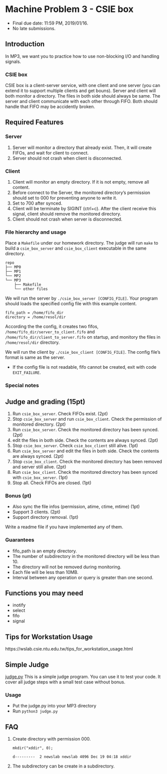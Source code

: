 
<!DOCTYPE html>
<html>

  <head>
  <meta charset="utf-8">
  <meta http-equiv="X-UA-Compatible" content="IE=edge">
  <meta name="viewport" content="width=device-width, initial-scale=1">

<!--
  <title>SP18MP3</title>
-->

  <link rel="stylesheet" href="/css/main.css">
  <link rel="canonical" href="https://systemprogrammingatntu.github.io//mp3">
</head>


  <body>

<!--
    <header class="site-header">
-->

  <div class="wrapper">

<!--
    <a class="site-title" href="/">System Programming Design (Fall 2018) at NTU</a>
-->

  </div>

</header>

<!--
    <div class="page-content">
      <div class="wrapper">
        <article class="post">
-->

  <div class="post-content">
    <h1 id="machine-problem-3---csie-box">Machine Problem 3 - CSIE box</h1>

<ul>
  <li>Final due date: 11:59 PM, 2019/01/16.</li>
  <li>No late submissions.</li>
</ul>

<h2 id="introduction">Introduction</h2>

<p>In MP3, we want you to practice how to use non-blocking I/O and handling signals.</p>

<h3 id="csie-box">CSIE box</h3>

<p>CSIE box is a client-server service, with one client and one server (you can extend it to support multiple clients and get bouns).
Server and client will both monitor a directory. The files in both side should always be same.
The server and client communicate with each other through FIFO. Both should handle that FIFO may be accidently broken.</p>

<h2 id="required-features">Required Features</h2>

<h3 id="server">Server</h3>
<ol>
  <li>Server will monitor a directory that already exist. Then, it will create FIFOs, and wait for client to connect.</li>
  <li>Server should not crash when client is disconnected.</li>
</ol>

<h3 id="client">Client</h3>
<ol>
  <li>Client will monitor an empty directory. If it is not empty, remove all content.</li>
  <li>Before connect to the Server, the monitored directory’s permission should set to 000 for preventing anyone to write it.</li>
  <li>Set to 700 after synced.</li>
  <li>Client will be terminate by SIGINT (ctrl+c). After the client receive this signal, client should remove the monitored directory.</li>
  <li>Client should not crash when server is disconnected.</li>
</ol>

<h3 id="file-hierarchy-and-usage">File hierarchy and usage</h3>

<p>Place a <code class="highlighter-rouge">Makefile</code> under our homework directory. The judge will run <code class="highlighter-rouge">make</code> to build a <code class="highlighter-rouge">csie_box_server</code> and <code class="highlighter-rouge">csie_box_client</code>
executable in the same directory.</p>

<div class="highlighter-rouge"><div class="highlight"><pre class="highlight"><code>repo
├── MP0
├── MP1
└── MP2
└── MP3
    ├── Makefile
    └── other files
</code></pre></div></div>

<p>We will run the server by <code class="highlighter-rouge">./csie_box_server [CONFIG_FILE]</code>.
Your program should loads the specified config file with this example content.</p>

<div class="highlighter-rouge"><div class="highlight"><pre class="highlight"><code>fifo_path = /home/fifo_dir
directory = /home/resol/dir
</code></pre></div></div>

<p>According the the config, it creates two fifos, <code class="highlighter-rouge">/home/fifo_dir/server_to_client.fifo</code> and <code class="highlighter-rouge">/home/fifo_dir/client_to_server.fifo</code>
on startup, and monitory the files in <code class="highlighter-rouge">/home/resol/dir</code> directory.</p>

<p>We will run the client by <code class="highlighter-rouge">./csie_box_client [CONFIG_FILE]</code>.
The config file’s format is same as the server.</p>

<ul>
  <li>If the config file is not readable, fifo cannot be created, 
exit with code <code class="highlighter-rouge">EXIT_FAILURE</code>.</li>
</ul>

<h3 id="special-notes">Special notes</h3>

<h2 id="judge-and-grading-15pt">Judge and grading (15pt)</h2>

<ol>
  <li>Run <code class="highlighter-rouge">csie_box_server</code>. Check FIFOs exist. (2pt)</li>
  <li>Stop <code class="highlighter-rouge">csie_box_server</code> and run <code class="highlighter-rouge">csie_box_client</code>. Check the permission of monitored directory. (2pt)</li>
  <li>Run <code class="highlighter-rouge">csie_box_server</code>. Check the monitored directory has been synced. (2pt)</li>
  <li>edit the files in both side. Check the contents are always synced. (2pt)</li>
  <li>Stop <code class="highlighter-rouge">csie_box_server</code>. Check <code class="highlighter-rouge">csie_box_client</code> still alive. (1pt)</li>
  <li>Run <code class="highlighter-rouge">csie_box_server</code> and edit the files in both side. Check the contents are always synced. (2pt)</li>
  <li>Stop <code class="highlighter-rouge">csie_box_client</code>. Check the monitored directory has been removed and server still alive. (2pt)</li>
  <li>Run <code class="highlighter-rouge">csie_box_client</code>. Check the monitored directory has been synced with <code class="highlighter-rouge">csie_box_server</code>. (1pt)</li>
  <li>Stop all. Check FIFOs are closed. (1pt)</li>
</ol>

<h3 id="bonus-pt">Bonus (pt)</h3>

<ul>
  <li>Also sync the file infos (permission, atime, ctime, mtime) (1pt)</li>
  <li>Support 3 clients. (2pt)</li>
  <li>Support directory removal. (1pt)</li>
</ul>

<p>Write a readme file if you have implemented any of them.</p>

<h3 id="guarantees">Guarantees</h3>

<ul>
  <li>fifo_path is an empty directory.</li>
  <li>The number of subdirectory in the monitored directory will be less than 10.</li>
  <li>The directory will not be removed during monitoring.</li>
  <li>Each file will be less than 10MB.</li>
  <li>Interval between any operation or query is greater than one second.</li>
</ul>

<h2 id="functions-you-may-need">Functions you may need</h2>

<ul>
  <li>inotify</li>
  <li>select</li>
  <li>fifo</li>
  <li>signal</li>
</ul>

<h2 id="tips-for-workstation-usage">Tips for Workstation Usage</h2>
<p>https://wslab.csie.ntu.edu.tw/tips_for_workstation_usage.html</p>

<h2 id="simple-judge">Simple Judge</h2>
<p><a href="/mp3/judge.py">judge.py</a>
This is a simple judge program. You can use it to test your code.
It cover all judge steps with a small test case without bonus.</p>

<h3 id="usage">Usage</h3>
<ul>
  <li>Put the judge.py into your MP3 directory</li>
  <li>Run <code class="highlighter-rouge">python3 judge.py</code></li>
</ul>

<h2 id="faq">FAQ</h2>

<ol>
  <li>Create directory with permission 000.
    <div class="highlighter-rouge"><div class="highlight"><pre class="highlight"><code>mkdir("xddir", 0);
</code></pre></div>    </div>
    <div class="highlighter-rouge"><div class="highlight"><pre class="highlight"><code>d---------  2 newslab newslab 4096 Dec 19 04:18 xddir
</code></pre></div>    </div>
  </li>
  <li>The subdirectory can be create in a subdirectory.</li>
</ol>

  </div>

</article>

<!--
      </div>
    </div>
-->

  </body>

</html>
